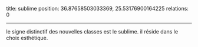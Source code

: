title: sublime
position: 36.87658503033369, 25.53176900164225
relations: 0

---


le signe distinctif des nouvelles classes est le sublime. il réside dans le choix esthétique.